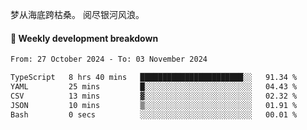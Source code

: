 梦从海底跨枯桑。
阅尽银河风浪。


#### 📝 Weekly development breakdown

<!--START_SECTION:waka-->

```txt
From: 27 October 2024 - To: 03 November 2024

TypeScript   8 hrs 40 mins   ███████████████████████░░   91.34 %
YAML         25 mins         █░░░░░░░░░░░░░░░░░░░░░░░░   04.43 %
CSV          13 mins         ▓░░░░░░░░░░░░░░░░░░░░░░░░   02.32 %
JSON         10 mins         ▒░░░░░░░░░░░░░░░░░░░░░░░░   01.91 %
Bash         0 secs          ░░░░░░░░░░░░░░░░░░░░░░░░░   00.01 %
```

<!--END_SECTION:waka-->



